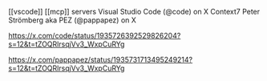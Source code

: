 [[vscode]] [[mcp]] servers 
Visual Studio Code (@code) on X
Context7 
Peter Strömberg aka PEZ (@pappapez) on X


https://x.com/code/status/1935726392529826204?s=12&t=tZOQRlrsqjVv3_WxpCuRYg


https://x.com/pappapez/status/1935731713495249214?s=12&t=tZOQRlrsqjVv3_WxpCuRYg
